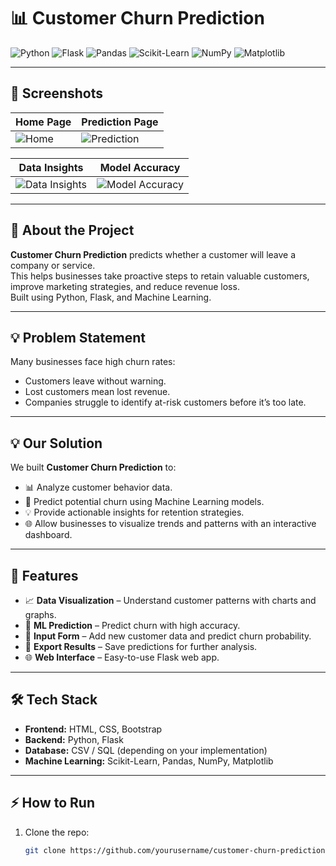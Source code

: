 
# 📊 Customer Churn Prediction

![Python](https://img.shields.io/badge/Python-3776AB?style=for-the-badge&logo=python&logoColor=white)
![Flask](https://img.shields.io/badge/Flask-000000?style=for-the-badge&logo=flask&logoColor=white)
![Pandas](https://img.shields.io/badge/Pandas-150458?style=for-the-badge&logo=pandas&logoColor=white)
![Scikit-Learn](https://img.shields.io/badge/Scikit--Learn-F7931E?style=for-the-badge&logo=scikit-learn&logoColor=white)
![NumPy](https://img.shields.io/badge/NumPy-013243?style=for-the-badge&logo=numpy&logoColor=white)
![Matplotlib](https://img.shields.io/badge/Matplotlib-F16A27?style=for-the-badge&logo=matplotlib&logoColor=white)

---

## 📸 Screenshots

| Home Page | Prediction Page |
|-----------|----------------|
| ![Home](home.png) | ![Prediction](prediction.png) |

| Data Insights | Model Accuracy |
|---------------|----------------|
| ![Data Insights](insights.png) | ![Model Accuracy](accuracy.png) |

---

## 🌱 About the Project
**Customer Churn Prediction** predicts whether a customer will leave a company or service.  
This helps businesses take proactive steps to retain valuable customers, improve marketing strategies, and reduce revenue loss.  
Built using Python, Flask, and Machine Learning.  

---

## 💡 Problem Statement
Many businesses face high churn rates:  
- Customers leave without warning.  
- Lost customers mean lost revenue.  
- Companies struggle to identify at-risk customers before it’s too late.  

---

## 💡 Our Solution
We built **Customer Churn Prediction** to:  
- 📊 Analyze customer behavior data.  
- 🧠 Predict potential churn using Machine Learning models.  
- 💡 Provide actionable insights for retention strategies.  
- 🌐 Allow businesses to visualize trends and patterns with an interactive dashboard.  

---

## 🚀 Features
- 📈 **Data Visualization** – Understand customer patterns with charts and graphs.  
- 🧠 **ML Prediction** – Predict churn with high accuracy.  
- 📝 **Input Form** – Add new customer data and predict churn probability.  
- 💾 **Export Results** – Save predictions for further analysis.  
- 🌐 **Web Interface** – Easy-to-use Flask web app.  

---

## 🛠 Tech Stack
- **Frontend:** HTML, CSS, Bootstrap  
- **Backend:** Python, Flask  
- **Database:** CSV / SQL (depending on your implementation)  
- **Machine Learning:** Scikit-Learn, Pandas, NumPy, Matplotlib  

---

## ⚡ How to Run
1. Clone the repo:  
   ```bash
   git clone https://github.com/yourusername/customer-churn-prediction.git
